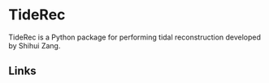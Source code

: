 # TideRec
TideRec is a Python package for performing tidal reconstruction developed by Shihui Zang.

## Links


